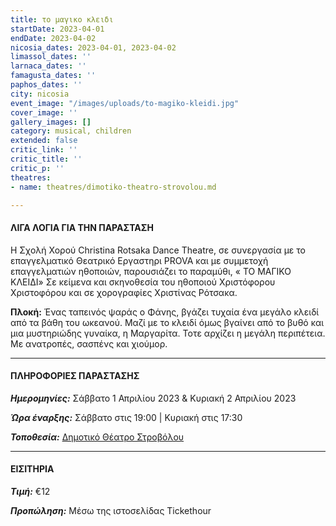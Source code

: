 ```yaml
---
title: το μαγικο κλειδι
startDate: 2023-04-01
endDate: 2023-04-02
nicosia_dates: 2023-04-01, 2023-04-02
limassol_dates: ''
larnaca_dates: ''
famagusta_dates: ''
paphos_dates: ''
city: nicosia
event_image: "/images/uploads/to-magiko-kleidi.jpg"
cover_image: ''
gallery_images: []
category: musical, children
extended: false
critic_link: ''
critic_title: ''
critic_p: ''
theatres:
- name: theatres/dimotiko-theatro-strovolou.md

---
```

#### ΛΙΓΑ ΛΟΓΙΑ ΓΙΑ ΤΗΝ ΠΑΡΑΣΤΑΣΗ

Η Σχολή Χορού Christina Rotsaka Dance Theatre, σε συνεργασία με το επαγγελματικό Θεατρικό Εργαστηρι PROVA και με συμμετοχή επαγγελματιών ηθοποιών, παρουσιάζει το παραμύθι, « ΤΟ ΜΑΓΙΚΟ ΚΛΕΙΔΙ» Σε κείμενα και σκηνοθεσία του ηθοποιού Χριστόφορου Χριστοφόρου και σε χορογραφίες Χριστίνας Ρότσακα.

**Πλοκή:** Ένας ταπεινός ψαράς ο Φάνης, βγάζει τυχαία ένα μεγάλο κλειδί από τα βάθη του ωκεανού. Μαζί με το κλειδί όμως βγαίνει από το βυθό και μια μυστηριώδης γυναίκα, η Μαργαρίτα. Τοτε αρχίζει η μεγάλη περιπέτεια. Με ανατροπές, σασπένς και χιούμορ.

***

#### ΠΛΗΡΟΦΟΡΙΕΣ ΠΑΡΑΣΤΑΣΗΣ

**_Ημερομηνίες:_** Σάββατο 1 Απριλίου 2023 & Κυριακή 2 Απριλίου 2023

**_Ώρα έναρξης:_** Σάββατο στις 19:00 | Κυριακή στις 17:30

**_Τοποθεσία:_** [Δημοτικό Θέατρο Στροβόλου](?#map)

***

#### ΕΙΣΙΤΗΡΙΑ

**_Τιμή:_** €12

**_Προπώληση:_** Μέσω της ιστοσελίδας Tickethour